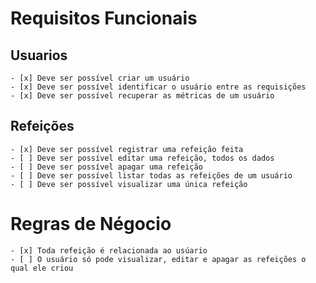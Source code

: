 # Requisitos Funcionais

## Usuarios
    - [x] Deve ser possível criar um usuário
    - [x] Deve ser possível identificar o usuário entre as requisições
    - [x] Deve ser possível recuperar as métricas de um usuário

## Refeições
    - [x] Deve ser possível registrar uma refeição feita
    - [ ] Deve ser possível editar uma refeição, todos os dados
    - [ ] Deve ser possível apagar uma refeição
    - [ ] Deve ser possível listar todas as refeições de um usuário
    - [ ] Deve ser possível visualizar uma única refeição


# Regras de Négocio
    - [x] Toda refeição é relacionada ao usúario
    - [ ] O usuário só pode visualizar, editar e apagar as refeições o qual ele criou
